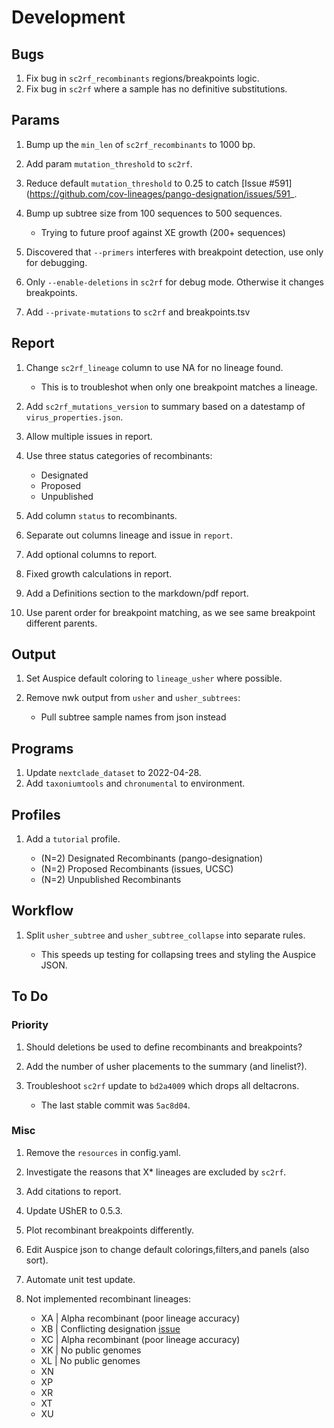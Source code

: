 # Development

## Bugs

1. Fix bug in `sc2rf_recombinants` regions/breakpoints logic.
1. Fix bug in `sc2rf` where a sample has no definitive substitutions.

## Params

1. Bump up the `min_len` of `sc2rf_recombinants` to 1000 bp.

1. Add param `mutation_threshold` to `sc2rf`.
1. Reduce default `mutation_threshold` to 0.25 to catch [Issue #591](https://github.com/cov-lineages/pango-designation/issues/591_.
1. Bump up subtree size from 100 sequences to 500 sequences.

    - Trying to future proof against XE growth (200+ sequences)

1. Discovered that `--primers` interferes with breakpoint detection, use only for debugging.
1. Only `--enable-deletions` in `sc2rf` for debug mode. Otherwise it changes breakpoints.
1. Add `--private-mutations` to `sc2rf` and breakpoints.tsv

## Report

1. Change `sc2rf_lineage` column to use NA for no lineage found.

    - This is to troubleshot when only one breakpoint matches a lineage.

1. Add `sc2rf_mutations_version` to summary based on a datestamp of `virus_properties.json`.
1. Allow multiple issues in report.
1. Use three status categories of recombinants:

    - Designated
    - Proposed
    - Unpublished

1. Add column `status` to recombinants.
1. Separate out columns lineage and issue in `report`.
1. Add optional columns to report.
1. Fixed growth calculations in report.
1. Add a Definitions section to the markdown/pdf report.
1. Use parent order for breakpoint matching, as we see same breakpoint different parents.

## Output

1. Set Auspice default coloring to `lineage_usher` where possible.
1. Remove nwk output from `usher` and `usher_subtrees`:

    - Pull subtree sample names from json instead

## Programs

1. Update `nextclade_dataset` to 2022-04-28.
1. Add `taxoniumtools` and `chronumental` to environment.

## Profiles

1. Add a `tutorial` profile.

    - (N=2) Designated Recombinants (pango-designation)
    - (N=2) Proposed Recombinants (issues, UCSC)
    - (N=2) Unpublished Recombinants

## Workflow

1. Split `usher_subtree` and `usher_subtree_collapse` into separate rules.

    - This speeds up testing for collapsing trees and styling the Auspice JSON.

## To Do

### Priority

1. Should deletions be used to define recombinants and breakpoints?
1. Add the number of usher placements to the summary (and linelist?).
1. Troubleshoot `sc2rf` update to `bd2a4009` which drops all deltacrons.

    - The last stable commit was `5ac8d04`.

### Misc

1. Remove the `resources` in config.yaml.
1. Investigate the reasons that X* lineages are excluded by `sc2rf`.
1. Add citations to report.
1. Update UShER to 0.5.3.
1. Plot recombinant breakpoints differently.
1. Edit Auspice json to change default colorings,filters,and panels (also sort).
1. Automate unit test update.
1. Not implemented recombinant lineages:

    - XA | Alpha recombinant (poor lineage accuracy)
    - XB | Conflicting designation [issue](https://github.com/summercms/covid19-pango-designation/commit/26b7359e34a0b2f122215332b6495fea97ff3fe7)
    - XC | Alpha recombinant (poor lineage accuracy)
    - XK | No public genomes
    - XL | No public genomes
    - XN
    - XP
    - XR
    - XT  
    - XU
